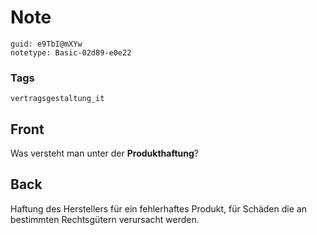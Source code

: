 # Note
```
guid: e9TbI@mXYw
notetype: Basic-02d89-e0e22
```

### Tags
```
vertragsgestaltung_it
```

## Front
Was versteht man unter der <b>Produkthaftung</b>?

## Back
Haftung des Herstellers für ein fehlerhaftes Produkt, für Schäden die an bestimmten Rechtsgütern verursacht werden.
